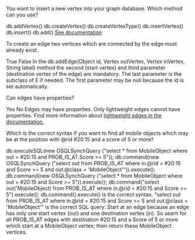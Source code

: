 <quiz name="Using an OrientDB Database with the Java API">
    <question>
    <p>You want to insert a new vertex into your graph database. Which method can you use?</p>
        <answer correct>db.addVertex()</answer>
        <answer>db.createVertex()</answer>
        <answer>db.createVertexType()</answer>
        <answer>db.insertVertex()</answer>
        <answer>db.insert()</answer>
        <answer>db.add()</answer>
        <explanation><a href="http://orientdb.com/docs/last/Graph-Database-Tinkerpop.html#create-a-vertex"> See documentation</a></explanation>
    </question>
    <question>
    <p>To create an edge two vertices which are connected by the edge must already exist.</p>
    <answer correct>True</answer>
    <answer>False</answer>
    <explanation>In the db.addEdge(Object id, Vertex outVertex, Vertex inVertex, String label) method the second (start vertex) and third parameter (destination vertex of the edge) are mandatory. The last parameter is the subclass of E if needed. The first parameter may be null because the id is set automatically. </explanation>
    </question>
    <question>
    <p>Can edges have properties?</p>
    <answer correct>Yes</answer>
    <answer>No</answer>
    <explanation>Edges may have properties. Only lightweight edges cannot have properties. Find more information about <a href="http://orientdb.com/docs/last/Lightweight-Edges.html"> lightweight edges in the documentation.</a></explanation>
    </question>
    <question>
    <p>Which is the correct syntax if you want to find all mobile objects which may be at the position with @rid #20:15 and a score of 5 or more?</p>
    <answer>db.executeSQL(new OSQLSynchQuery ("select * from MobileObject where out = #20:15 and PROB_IS_AT.Score >= 5"));</answer>
    <answer correct>db.command(new OSQLSynchQuery ("select out from PROB_IS_AT where in.@rid = #20:15 and Score >= 5 and out.@class = 'MobileObject'")).execute();</answer>
    <answer>db.command(new OSQLSynchQuery ("select * from MobileObject where out = #20:15 and Score >= 5")).execute();</answer>
    <answer>db.command("select out('MobileObject) from PROB_IS_AT where in.@rid = #20:15 and Score >= 5").execute();</answer>
    <explanation>db.command(<OSQLSynchQuery>).execute() is the correct syntax. "select out from PROB_IS_AT where in.@rid = #20:15 and Score >= 5 and out.@class = 'MobileObject'" is the correct SQL query: Start at an edge because an edge has only one start vertex (out) and one destination vertex (in). So searh for all PROB_IS_AT edges with destination #20:15 and a Score of 5 or more which start at a MobileObject vertex; then return these MobileObject vertices.</explanation>
    </question>
</quiz>